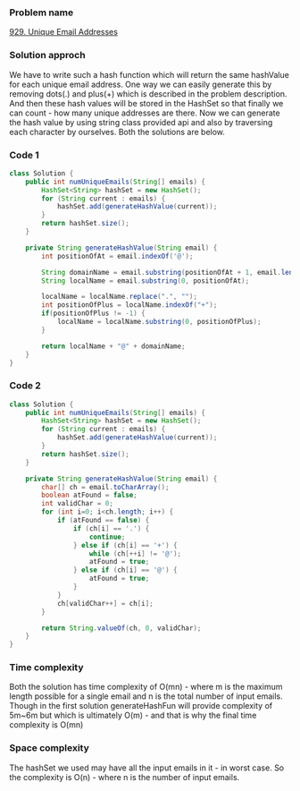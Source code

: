 ### Problem name
[929. Unique Email Addresses](https://leetcode.com/problems/unique-email-addresses/description/)


### Solution approch
We have to write such a hash function which will return the same hashValue for each unique email address. One way we can easily generate this by removing dots(.) and plus(+) which is described in the problem description. And then these hash values will be stored in the HashSet so that finally we can count - how many unique addresses are there. Now we can generate the hash value by using string class provided api and also by traversing each character by ourselves. Both the solutions are below.


### Code 1
```java
class Solution {
    public int numUniqueEmails(String[] emails) {
        HashSet<String> hashSet = new HashSet();
        for (String current : emails) {
            hashSet.add(generateHashValue(current));
        }
        return hashSet.size();
    }

    private String generateHashValue(String email) {
        int positionOfAt = email.indexOf('@');

        String domainName = email.substring(positionOfAt + 1, email.length());
        String localName = email.substring(0, positionOfAt);

        localName = localName.replace(".", "");
        int positionOfPlus = localName.indexOf("+");
        if(positionOfPlus != -1) {
            localName = localName.substring(0, positionOfPlus);
        }

        return localName + "@" + domainName;
    }
}
```

### Code 2
```java
class Solution {
    public int numUniqueEmails(String[] emails) {
        HashSet<String> hashSet = new HashSet();
        for (String current : emails) {
            hashSet.add(generateHashValue(current));
        }
        return hashSet.size();
    }

    private String generateHashValue(String email) {
        char[] ch = email.toCharArray();
        boolean atFound = false;
        int validChar = 0;
        for (int i=0; i<ch.length; i++) {
            if (atFound == false) {
                if (ch[i] == '.') {
                    continue;
                } else if (ch[i] == '+') {
                    while (ch[++i] != '@');
                    atFound = true;
                } else if (ch[i] == '@') {
                    atFound = true;
                }
            }
            ch[validChar++] = ch[i];
        }

        return String.valueOf(ch, 0, validChar);
    }
}
```


### Time complexity
Both the solution has time complexity of O(mn) - where m is the maximum length possible for a single email and n is the total number of input emails. Though in the first solution generateHashFun will provide complexity of 5m~6m but which is ultimately O(m) - and that is why the final time complexity is O(mn)


### Space complexity
The hashSet we used may have all the input emails in it - in worst case. So the complexity is O(n) - where n is the number of input emails.